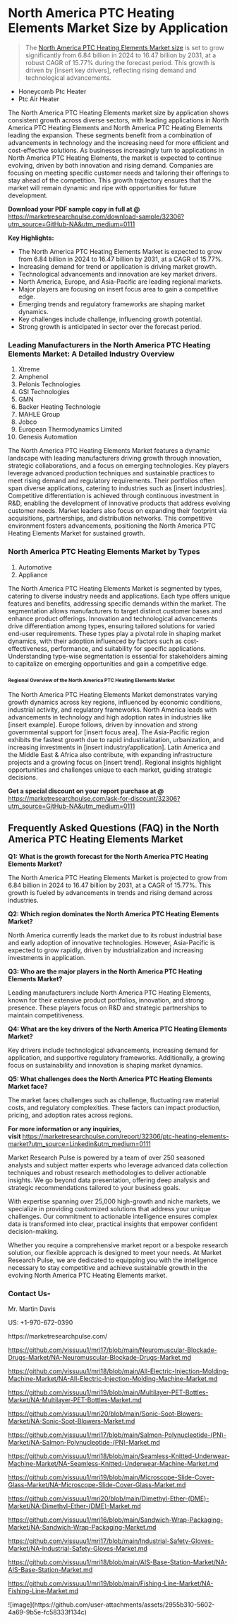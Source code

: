 <h1>North America PTC Heating Elements Market&nbsp;Size by Application</h1><blockquote><p>The <a href="https://marketresearchpulse.com/download-sample/32306?utm_source=GitHub-NA&amp;utm_medium=0111">North America PTC Heating Elements Market size</a> is set to grow significantly from 6.84 billion in 2024 to 16.47 billion by 2031, at a robust CAGR of 15.77% during the forecast period. This growth is driven by [insert key drivers], reflecting rising demand and technological advancements.</p></blockquote><ul><li>Honeycomb Ptc Heater <li> Ptc Air Heater</li></ul><p>The North America PTC Heating Elements market size by application shows consistent growth across diverse sectors, with leading applications in North America PTC Heating Elements and North America PTC Heating Elements leading the expansion. These segments benefit from a combination of advancements in technology and the increasing need for more efficient and cost-effective solutions. As businesses increasingly turn to applications in North America PTC Heating Elements, the market is expected to continue evolving, driven by both innovation and rising demand. Companies are focusing on meeting specific customer needs and tailoring their offerings to stay ahead of the competition. This growth trajectory ensures that the market will remain dynamic and ripe with opportunities for future development.</p><p><strong>Download your PDF sample copy in full at @ </strong><a href="https://marketresearchpulse.com/download-sample/32306?utm_source=GitHub-NA&amp;utm_medium=0111">https://marketresearchpulse.com/download-sample/32306?utm_source=GitHub-NA&amp;utm_medium=0111</a></p><p><strong>Key Highlights: </strong></p><ul><li>The North America PTC Heating Elements Market is expected to grow from 6.84 billion in 2024 to 16.47 billion by 2031, at a CAGR of 15.77%.</li><li>Increasing demand for trend or application is driving market growth.</li><li>Technological advancements and innovation are key market drivers.</li><li>North America, Europe, and Asia-Pacific are leading regional markets.</li><li>Major players are focusing on insert focus area to gain a competitive edge.</li><li>Emerging trends and regulatory frameworks are shaping market dynamics.</li><li>Key challenges include challenge, influencing growth potential.</li><li>Strong growth is anticipated in sector over the forecast period.</li></ul><h3>Leading Manufacturers in the North America PTC Heating Elements Market: A Detailed Industry Overview</h3><ol><li>Xtreme</li><li>Amphenol</li><li>Pelonis Technologies</li><li>GSI Technologies</li><li>GMN</li><li>Backer Heating Technologie</li><li>MAHLE Group</li><li>Jobco</li><li>European Thermodynamics Limited</li><li>Genesis Automation</li></ol><div class="flex max-w-full flex-col flex-grow"><div class="min-h-8 text-message flex w-full flex-col items-end gap-2 whitespace-normal break-words [.text-message+&amp;]:mt-5" dir="auto" data-message-author-role="assistant" data-message-id="fd8432e4-4910-450d-b182-61b7bfb0a01f" data-message-model-slug="gpt-4o"><div class="flex w-full flex-col gap-1 empty:hidden first:pt-[3px]"><div class="markdown prose w-full break-words dark:prose-invert light"><p>The North America PTC Heating Elements Market features a dynamic landscape with leading manufacturers driving growth through innovation, strategic collaborations, and a focus on emerging technologies. Key players leverage advanced production techniques and sustainable practices to meet rising demand and regulatory requirements. Their portfolios often span diverse applications, catering to industries such as [insert industries]. Competitive differentiation is achieved through continuous investment in R&amp;D, enabling the development of innovative products that address evolving customer needs. Market leaders also focus on expanding their footprint via acquisitions, partnerships, and distribution networks. This competitive environment fosters advancements, positioning the North America PTC Heating Elements Market for sustained growth.</p></div></div></div></div><h3>North America PTC Heating Elements Market by Types</h3><ol><li>Automotive <li> Appliance</li></ol><div class="flex max-w-full flex-col flex-grow"><div class="min-h-8 text-message flex w-full flex-col items-end gap-2 whitespace-normal break-words [.text-message+&amp;]:mt-5" dir="auto" data-message-author-role="assistant" data-message-id="084470be-0bb7-4664-bddf-5156b4f41249" data-message-model-slug="gpt-4o-mini"><div class="flex w-full flex-col gap-1 empty:hidden first:pt-[3px]"><div class="markdown prose w-full break-words dark:prose-invert light"><p>The North America PTC Heating Elements Market is segmented by types, catering to diverse industry needs and applications. Each type offers unique features and benefits, addressing specific demands within the market. The segmentation allows manufacturers to target distinct customer bases and enhance product offerings. Innovation and technological advancements drive differentiation among types, ensuring tailored solutions for varied end-user requirements. These types play a pivotal role in shaping market dynamics, with their adoption influenced by factors such as cost-effectiveness, performance, and suitability for specific applications. Understanding type-wise segmentation is essential for stakeholders aiming to capitalize on emerging opportunities and gain a competitive edge.</p></div></div></div></div><h3><span style="font-size: 11px;">Regional Overview of the North America PTC Heating Elements Market</span></h3><div class="flex max-w-full flex-col flex-grow"><div class="min-h-8 text-message flex w-full flex-col items-end gap-2 whitespace-normal break-words [.text-message+&amp;]:mt-5" dir="auto" data-message-author-role="assistant" data-message-id="e9038762-ce64-4e30-91c9-9bd413514231" data-message-model-slug="gpt-4o-mini"><div class="flex w-full flex-col gap-1 empty:hidden first:pt-[3px]"><div class="markdown prose w-full break-words dark:prose-invert light"><p>The North America PTC Heating Elements Market demonstrates varying growth dynamics across key regions, influenced by economic conditions, industrial activity, and regulatory frameworks. North America leads with advancements in technology and high adoption rates in industries like [insert example]. Europe follows, driven by innovation and strong governmental support for [insert focus area]. The Asia-Pacific region exhibits the fastest growth due to rapid industrialization, urbanization, and increasing investments in [insert industry/application]. Latin America and the Middle East &amp; Africa also contribute, with expanding infrastructure projects and a growing focus on [insert trend]. Regional insights highlight opportunities and challenges unique to each market, guiding strategic decisions.</p></div></div></div></div><p><strong>Get a special discount on your report purchase at @ </strong><a href="https://marketresearchpulse.com/ask-for-discount/32306?utm_source=GitHub-NA&amp;utm_medium=0111">https://marketresearchpulse.com/ask-for-discount/32306?utm_source=GitHub-NA&amp;utm_medium=0111</a></p><h2>Frequently Asked Questions (FAQ) in the North America PTC Heating Elements Market</h2><p><strong>Q1: What is the growth forecast for the North America PTC Heating Elements Market?</strong></p><p>The North America PTC Heating Elements Market is projected to grow from 6.84 billion in 2024 to 16.47 billion by 2031, at a CAGR of 15.77%. This growth is fueled by advancements in trends and rising demand across industries.</p><p><strong>Q2: Which region dominates the North America PTC Heating Elements Market?</strong></p><p>North America currently leads the market due to its robust industrial base and early adoption of innovative technologies. However, Asia-Pacific is expected to grow rapidly, driven by industrialization and increasing investments in application.</p><p><strong>Q3: Who are the major players in the North America PTC Heating Elements Market?</strong></p><p>Leading manufacturers include North America PTC Heating Elements, known for their extensive product portfolios, innovation, and strong presence. These players focus on R&amp;D and strategic partnerships to maintain competitiveness.</p><p><strong>Q4: What are the key drivers of the North America PTC Heating Elements Market?</strong></p><p>Key drivers include technological advancements, increasing demand for application, and supportive regulatory frameworks. Additionally, a growing focus on sustainability and innovation is shaping market dynamics.</p><p><strong>Q5: What challenges does the North America PTC Heating Elements Market face?</strong></p><p>The market faces challenges such as challenge, fluctuating raw material costs, and regulatory complexities. These factors can impact production, pricing, and adoption rates across regions.</p><p><strong>For more information or any inquiries, visit&nbsp;</strong><a href="https://marketresearchpulse.com/report/32306/ptc-heating-elements-market?utm_source=Linkedin&utm_medium=0111">https://marketresearchpulse.com/report/32306/ptc-heating-elements-market?utm_source=Linkedin&utm_medium=0111</a></p><p>Market Research Pulse is powered by a team of over 250 seasoned analysts and subject matter experts who leverage advanced data collection techniques and robust research methodologies to deliver actionable insights. We go beyond data presentation, offering deep analysis and strategic recommendations tailored to your business goals.</p><p>With expertise spanning over 25,000 high-growth and niche markets, we specialize in providing customized solutions that address your unique challenges. Our commitment to actionable intelligence ensures complex data is transformed into clear, practical insights that empower confident decision-making.</p><p>Whether you require a comprehensive market report or a bespoke research solution, our flexible approach is designed to meet your needs. At Market Research Pulse, we are dedicated to equipping you with the intelligence necessary to stay competitive and achieve sustainable growth in the evolving North America PTC Heating Elements market.</p><h3><strong>Contact Us-</strong></h3><p>Mr. Martin Davis</p><p>US: +1-970-672-0390</p><p>https://marketresearchpulse.com/</p><p><a href="https://github.com/vissuuu1/mri17/blob/main/Neuromuscular-Blockade-Drugs-Market/NA-Neuromuscular-Blockade-Drugs-Market.md">https://github.com/vissuuu1/mri17/blob/main/Neuromuscular-Blockade-Drugs-Market/NA-Neuromuscular-Blockade-Drugs-Market.md</a></p><p><a href="https://github.com/vissuuu1/mri18/blob/main/All-Electric-Injection-Molding-Machine-Market/NA-All-Electric-Injection-Molding-Machine-Market.md">https://github.com/vissuuu1/mri18/blob/main/All-Electric-Injection-Molding-Machine-Market/NA-All-Electric-Injection-Molding-Machine-Market.md</a></p><p><a href="https://github.com/vissuuu1/mri19/blob/main/Multilayer-PET-Bottles-Market/NA-Multilayer-PET-Bottles-Market.md">https://github.com/vissuuu1/mri19/blob/main/Multilayer-PET-Bottles-Market/NA-Multilayer-PET-Bottles-Market.md</a></p><p><a href="https://github.com/vissuuu1/mri20/blob/main/Sonic-Soot-Blowers-Market/NA-Sonic-Soot-Blowers-Market.md">https://github.com/vissuuu1/mri20/blob/main/Sonic-Soot-Blowers-Market/NA-Sonic-Soot-Blowers-Market.md</a></p><p><a href="https://github.com/vissuuu1/mri17/blob/main/Salmon-Polynucleotide-(PN)-Market/NA-Salmon-Polynucleotide-(PN)-Market.md">https://github.com/vissuuu1/mri17/blob/main/Salmon-Polynucleotide-(PN)-Market/NA-Salmon-Polynucleotide-(PN)-Market.md</a></p><p><a href="https://github.com/vissuuu1/mri18/blob/main/Seamless-Knitted-Underwear-Machine-Market/NA-Seamless-Knitted-Underwear-Machine-Market.md">https://github.com/vissuuu1/mri18/blob/main/Seamless-Knitted-Underwear-Machine-Market/NA-Seamless-Knitted-Underwear-Machine-Market.md</a></p><p><a href="https://github.com/vissuuu1/mri19/blob/main/Microscope-Slide-Cover-Glass-Market/NA-Microscope-Slide-Cover-Glass-Market.md">https://github.com/vissuuu1/mri19/blob/main/Microscope-Slide-Cover-Glass-Market/NA-Microscope-Slide-Cover-Glass-Market.md</a></p><p><a href="https://github.com/vissuuu1/mri20/blob/main/Dimethyl-Ether-(DME)-Market/NA-Dimethyl-Ether-(DME)-Market.md">https://github.com/vissuuu1/mri20/blob/main/Dimethyl-Ether-(DME)-Market/NA-Dimethyl-Ether-(DME)-Market.md</a></p><p><a href="https://github.com/vissuuu1/mri16/blob/main/Sandwich-Wrap-Packaging-Market/NA-Sandwich-Wrap-Packaging-Market.md">https://github.com/vissuuu1/mri16/blob/main/Sandwich-Wrap-Packaging-Market/NA-Sandwich-Wrap-Packaging-Market.md</a></p><p><a href="https://github.com/vissuuu1/mri17/blob/main/Industrial-Safety-Gloves-Market/NA-Industrial-Safety-Gloves-Market.md">https://github.com/vissuuu1/mri17/blob/main/Industrial-Safety-Gloves-Market/NA-Industrial-Safety-Gloves-Market.md</a></p><p><a href="https://github.com/vissuuu1/mri18/blob/main/AIS-Base-Station-Market/NA-AIS-Base-Station-Market.md">https://github.com/vissuuu1/mri18/blob/main/AIS-Base-Station-Market/NA-AIS-Base-Station-Market.md</a></p><p><a href="https://github.com/vissuuu1/mri19/blob/main/Fishing-Line-Market/NA-Fishing-Line-Market.md">https://github.com/vissuuu1/mri19/blob/main/Fishing-Line-Market/NA-Fishing-Line-Market.md</a></p>
![image](https://github.com/user-attachments/assets/2955b310-5602-4a69-9b5e-fc58333f134c)
